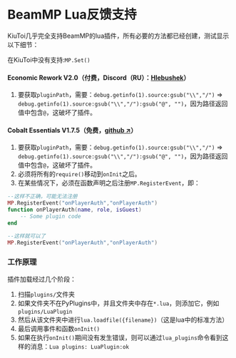 # BeamMP Lua反馈支持

KiuToi几乎完全支持BeamMP的lua插件，所有必要的方法都已经创建，测试显示以下细节：

在KiuToi中没有支持:`MP.Set()`

#### Economic Rework V2.0（付费，Discord（RU）：[Hlebushek](https://discordapp.com/users/449634697593749516)）

1. 要获取`pluginPath`，需要：`debug.getinfo(1).source:gsub("\\","/")` => `debug.getinfo(1).source:gsub("\\","/"):gsub("@", "")`，因为路径返回值中包含`@`，这破坏了插件。

#### Cobalt Essentials V1.7.5（免费，[github ↗](https://github.com/prestonelam2003/CobaltEssentials/)）

1. 要获取`pluginPath`，需要：`debug.getinfo(1).source:gsub("\\","/")` => `debug.getinfo(1).source:gsub("\\","/"):gsub("@", "")`，因为路径返回值中包含`@`，这破坏了插件。
2. 必须将所有的`require()`移动到`onInit`之后。
3. 在某些情况下，必须在函数声明之后注册`MP.RegisterEvent`，即：
```lua
--这样不正确，可能无法注册
MP.RegisterEvent("onPlayerAuth","onPlayerAuth") 
function onPlayerAuth(name, role, isGuest)
    -- Some plugin code
end

--这样就可以了
MP.RegisterEvent("onPlayerAuth","onPlayerAuth")
```

### 工作原理

插件加载经过几个阶段：

1. 扫描`plugins/`文件夹
2. 如果文件夹不在PyPlugins中，并且文件夹中存在`*.lua`，则添加它，例如`plugins/LuaPlugin`
3. 然后从该文件夹中进行`lua.loadfile({filename})`（这是lua中的标准方法）
4. 最后调用事件和函数`onInit()`
5. 如果在执行`onInit()`期间没有发生错误，则可以通过`lua_plugins`命令看到这样的消息：`Lua plugins: LuaPlugin:ok`
